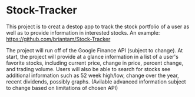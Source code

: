 # Stock-Tracker
This project is to creat a destop app to track the stock portfolio of a user as well as to provide information in interested stocks.
An example: https://github.com/briantam/Stock-Tracker

The project will run off of the Google Finance API (subject to change).
At start, the project will provide at a glance information in a list of a user's favorite stocks, including current price, change in price, percent change, and trading volume.
Users will also be able to search for stocks see additional information such as 52 week high/low, change over the year, recent dividends, possibly graphs. (Avilable advanced information subject to change based on limitations of chosen API)